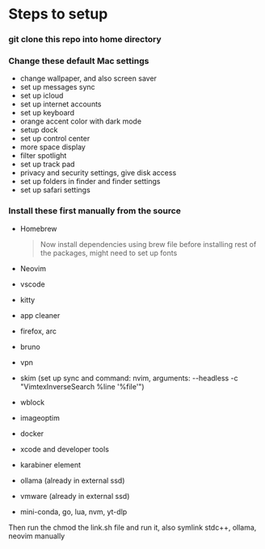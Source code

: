 # Steps to setup

### git clone this repo into home directory

### Change these default Mac settings

- change wallpaper, and also screen saver
- set up messages sync
- set up icloud
- set up internet accounts
- set up keyboard
- orange accent color with dark mode
- setup dock
- set up control center
- more space display
- filter spotlight
- set up track pad
- privacy and security settings, give disk access
- set up folders in finder and finder settings
- set up safari settings

### Install these first manually from the source

- Homebrew

  > Now install dependencies using brew file before installing rest of the packages, might need to set up fonts

- Neovim
- vscode
- kitty
- app cleaner
- firefox, arc
- bruno
- vpn
- skim (set up sync and command: nvim, arguments: --headless -c "VimtexInverseSearch %line '%file'")
- wblock
- imageoptim
- docker
- xcode and developer tools
- karabiner element
- ollama (already in external ssd)
- vmware (already in external ssd)
- mini-conda, go, lua, nvm, yt-dlp

Then run the chmod the link.sh file and run it, also symlink stdc++, ollama, neovim manually

<!---
Note that zshrc will probably be broken since some of the packages are installed now using brew instead of from source like before which affects the path. Also copilot will prob break in neovim due to the node path being different since node is being installed by homebrew too so manyally change the node directory in copilot as well
-->
